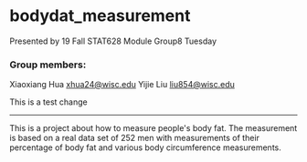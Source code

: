 # bodydat_measurement

Presented by 19 Fall STAT628 Module Group8 Tuesday

### Group members:
Xiaoxiang Hua xhua24@wisc.edu
Yijie Liu liu854@wisc.edu

This is a test change
******

This is a project about how to measure people's body fat. The measurement is based on a real data set of 252 men with measurements of their percentage of body fat and various body circumference measurements.
